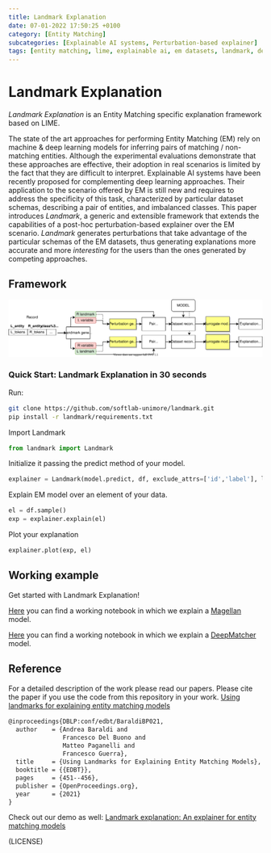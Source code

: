 ```yaml
---
title: Landmark Explanation
date: 07-01-2022 17:50:25 +0100
category: [Entity Matching]
subcategories: [Explainable AI systems, Perturbation-based explainer]
tags: [entity matching, lime, explainable ai, em datasets, landmark, deep learning]
---
```


# Landmark Explanation
*Landmark Explanation* is an Entity Matching specific explanation framework based on LIME.


The state of the art approaches for performing Entity Matching (EM) rely on machine & deep learning models for inferring pairs of matching / non-matching entities.
Although the experimental evaluations demonstrate that these approaches are effective, their adoption in real scenarios is limited by the fact that they
are difficult to interpret.
Explainable AI systems have been recently proposed for complementing deep learning approaches.
Their application to the scenario offered by EM is still new and requires to address the specificity of this task, characterized by particular dataset schemas,
describing a pair of entities, and imbalanced classes. 
This paper introduces *Landmark*, a generic and extensible framework that extends the capabilities of a post-hoc perturbation-based explainer over the EM scenario.
*Landmark* generates perturbations that take advantage of the particular schemas of the EM datasets, thus generating explanations more accurate and more *interesting*
for the users than the ones generated by competing approaches.

## Framework

![Landmark flow](https://raw.githubusercontent.com/softlab-unimore/landmark/master/data/Flow.svg)



### Quick Start: Landmark Explanation in 30 seconds

Run:

```sh
git clone https://github.com/softlab-unimore/landmark.git
pip install -r landmark/requirements.txt
```

Import Landmark

```python
from landmark import Landmark
```
Initialize it passing the predict method of your model.

```python
explainer = Landmark(model.predict, df, exclude_attrs=['id','label'], lprefix='left_', rprefix='right_')
```

Explain EM model over an element of your data.

```python
el = df.sample()
exp = explainer.explain(el)
```
Plot your explanation

```python
explainer.plot(exp, el)
```

## Working example

Get started with Landmark Explanation!

[Here](https://github.com/softlab-unimore/landmark/blob/master/quick_start_magellan.ipynb) you can find a working notebook in which we explain a [Magellan](https://github.com/anhaidgroup/py_entitymatching) model.

[Here](https://github.com/softlab-unimore/landmark/blob/master/quick_start_DeepMatcher.ipynb) you can find a working notebook in which we explain a [DeepMatcher](https://github.com/anhaidgroup/deepmatcher) model.

## Reference

For a detailed description of the work please read our papers. Please cite the paper if you use the code from this repository in your work.
[Using landmarks for explaining entity matching models](https://openproceedings.org/2021/conf/edbt/p259.pdf)



```
@inproceedings{DBLP:conf/edbt/BaraldiBP021,
  author    = {Andrea Baraldi and
               Francesco Del Buono and
               Matteo Paganelli and
               Francesco Guerra},
  title     = {Using Landmarks for Explaining Entity Matching Models},
  booktitle = {{EDBT}},
  pages     = {451--456},
  publisher = {OpenProceedings.org},
  year      = {2021}
}
```
Check out our demo as well:
[Landmark explanation: An explainer for entity matching models](https://scholar.google.com/citations?user=niRnTQ4AAAAJ&hl=it)

(LICENSE)




